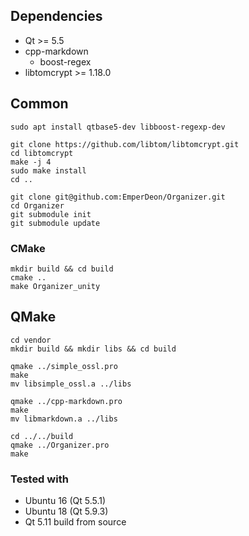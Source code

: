 ## Dependencies
- Qt >= 5.5
- cpp-markdown
  - boost-regex
- libtomcrypt >= 1.18.0


## Common
```
sudo apt install qtbase5-dev libboost-regexp-dev

git clone https://github.com/libtom/libtomcrypt.git
cd libtomcrypt
make -j 4
sudo make install
cd ..

git clone git@github.com:EmperDeon/Organizer.git
cd Organizer
git submodule init
git submodule update
```


### CMake
```
mkdir build && cd build
cmake ..
make Organizer_unity
```


## QMake
```
cd vendor
mkdir build && mkdir libs && cd build

qmake ../simple_ossl.pro
make
mv libsimple_ossl.a ../libs

qmake ../cpp-markdown.pro
make
mv libmarkdown.a ../libs

cd ../../build
qmake ../Organizer.pro
make
```


### Tested with
- Ubuntu 16 (Qt 5.5.1)
- Ubuntu 18 (Qt 5.9.3)
- Qt 5.11 build from source
